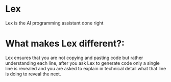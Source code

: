 # Lex
Lex is the AI programming assistant done right

# What makes Lex different?:
Lex ensures that you are not copying and pasting code but rather understanding each line, after you ask Lex to generate code only a single line is revealed and you are asked to explain in technical detail what that line is doing to reveal the next.
